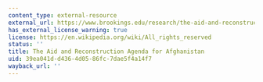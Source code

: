 ```yaml
---
content_type: external-resource
external_url: https://www.brookings.edu/research/the-aid-and-reconstruction-agenda-for-afghanistan/
has_external_license_warning: true
license: https://en.wikipedia.org/wiki/All_rights_reserved
status: ''
title: The Aid and Reconstruction Agenda for Afghanistan
uid: 39ea041d-d436-4d05-86fc-7dae5f4a14f7
wayback_url: ''
---
```

